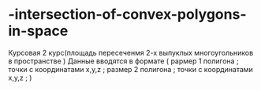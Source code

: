  # -intersection-of-convex-polygons-in-space
Курсовая 2 курс(площадь пересеченмя 2-х выпуклых многоугольников в пространстве ) 
Данные  вводятся в формате 
( 
раpмер 1 полигона  ;
точки с координатами x,y,z ;
размер 2 полигона ;
точки с координатами x,y,z ;
)
